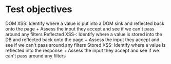 # Test objectives

DOM XSS: Identify where a value is put into a DOM sink and reflected back onto the page + Assess the input they accept and see if we
can't pass around any filters
Reflected XSS-: Identify where a value is stored into the DB and reflected back onto the page + Assess the input they accept and see if we
can't pass around any filters
Stored XSS: Identify where a value is reflected into the response + Assess the input they accept and see if we
can't pass around any filters